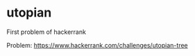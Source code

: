 utopian
=======

First problem of hackerrank

Problem:
https://www.hackerrank.com/challenges/utopian-tree
